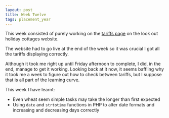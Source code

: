 ```yaml
---
layout: post
title: Week Twelve
tags: placement_year
---
```

This week consisted of purely working on the [tariffs page](http://www.thelookoutincornwall.co.uk/countryside.accommodation.tariffs "The Look Out - Holiday accommodation tariffs") on the look out holiday cottages website.

The website had to go live at the end of the week so it was crucial I got all the tariffs displaying correctly.

Although it took me right up until Friday afternoon to complete, I did, in the end, manage to get it working. Looking back at it now, it seems baffling why it took me a week to figure out how to check between tariffs, but I suppose that is all part of the learning curve.

This week I have learnt:

- Even wheat seem simple tasks may take the longer than first expected
- Using `date` and `strtotime` functions in PHP to alter date formats and increasing and decreasing days correctly

